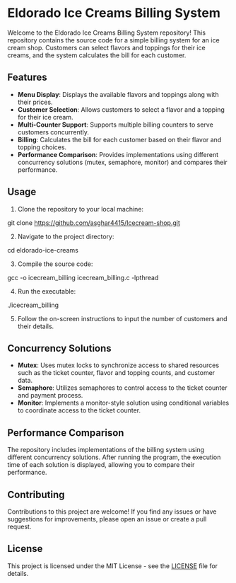 # Eldorado Ice Creams Billing System

Welcome to the Eldorado Ice Creams Billing System repository! This repository contains the source code for a simple billing system for an ice cream shop. Customers can select flavors and toppings for their ice creams, and the system calculates the bill for each customer.

## Features

- **Menu Display**: Displays the available flavors and toppings along with their prices.
- **Customer Selection**: Allows customers to select a flavor and a topping for their ice cream.
- **Multi-Counter Support**: Supports multiple billing counters to serve customers concurrently.
- **Billing**: Calculates the bill for each customer based on their flavor and topping choices.
- **Performance Comparison**: Provides implementations using different concurrency solutions (mutex, semaphore, monitor) and compares their performance.

## Usage

1. Clone the repository to your local machine:

git clone https://github.com/asghar4415/Icecream-shop.git


2. Navigate to the project directory:

cd eldorado-ice-creams


3. Compile the source code:

gcc -o icecream_billing icecream_billing.c -lpthread


4. Run the executable:

./icecream_billing


5. Follow the on-screen instructions to input the number of customers and their details.

## Concurrency Solutions

- **Mutex**: Uses mutex locks to synchronize access to shared resources such as the ticket counter, flavor and topping counts, and customer data.
- **Semaphore**: Utilizes semaphores to control access to the ticket counter and payment process.
- **Monitor**: Implements a monitor-style solution using conditional variables to coordinate access to the ticket counter.

## Performance Comparison

The repository includes implementations of the billing system using different concurrency solutions. After running the program, the execution time of each solution is displayed, allowing you to compare their performance.

## Contributing

Contributions to this project are welcome! If you find any issues or have suggestions for improvements, please open an issue or create a pull request.

## License

This project is licensed under the MIT License - see the [LICENSE](LICENSE) file for details.
